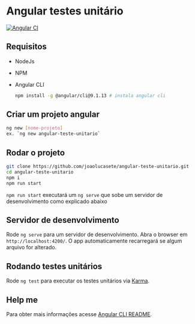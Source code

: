 # Angular testes unitário
[![Angular CI](https://github.com/joaolucasete/angular-teste-unitario/actions/workflows/angular-test.yml/badge.svg?branch=main)](https://github.com/joaolucasete/angular-teste-unitario/actions/workflows/angular-test.yml)

## Requisitos

- NodeJs
- NPM
- Angular CLI
    
    ```bash
    npm install -g @angular/cli@9.1.13 # instala angular cli
    ```
## Criar um projeto angular

```bash
ng new [nome-projeto]
ex. `ng new angular-teste-unitario`
```

## Rodar o projeto
```bash
git clone https://github.com/joaolucasete/angular-teste-unitario.git
cd angular-teste-unitario
npm i
npm run start
```
`npm run start` executará um `ng serve` que sobe um servidor de desenvolvimento como explicado abaixo

## Servidor de desenvolvimento

Rode `ng serve` para um servidor de desenvolvimento. Abra o browser em `http://localhost:4200/`. O app automaticamente recarregará se algum arquivo for alterado.
    
## Rodando testes unitários

Rode `ng test` para executar os testes unitários via [Karma](https://karma-runner.github.io).

## Help me

Para obter mais informações acesse [Angular CLI README](https://github.com/angular/angular-cli/blob/master/README.md).

